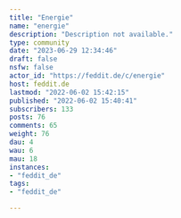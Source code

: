 ```yaml
---
title: "Energie" 
name: "energie"
description: "Description not available."
type: community
date: "2023-06-29 12:34:46"
draft: false
nsfw: false
actor_id: "https://feddit.de/c/energie"
host: feddit.de
lastmod: "2022-06-02 15:42:15"
published: "2022-06-02 15:40:41"
subscribers: 133
posts: 76
comments: 65
weight: 76
dau: 4
wau: 6
mau: 18
instances:
- "feddit_de"
tags: 
- "feddit_de"

---
```

